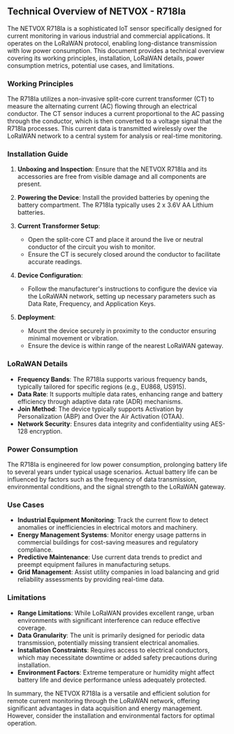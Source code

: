 ## Technical Overview of NETVOX - R718Ia

The NETVOX R718Ia is a sophisticated IoT sensor specifically designed for current monitoring in various industrial and commercial applications. It operates on the LoRaWAN protocol, enabling long-distance transmission with low power consumption. This document provides a technical overview covering its working principles, installation, LoRaWAN details, power consumption metrics, potential use cases, and limitations.

### Working Principles

The R718Ia utilizes a non-invasive split-core current transformer (CT) to measure the alternating current (AC) flowing through an electrical conductor. The CT sensor induces a current proportional to the AC passing through the conductor, which is then converted to a voltage signal that the R718Ia processes. This current data is transmitted wirelessly over the LoRaWAN network to a central system for analysis or real-time monitoring.

### Installation Guide

1. **Unboxing and Inspection**: Ensure that the NETVOX R718Ia and its accessories are free from visible damage and all components are present.

2. **Powering the Device**: Install the provided batteries by opening the battery compartment. The R718Ia typically uses 2 x 3.6V AA Lithium batteries.

3. **Current Transformer Setup**:
   - Open the split-core CT and place it around the live or neutral conductor of the circuit you wish to monitor.
   - Ensure the CT is securely closed around the conductor to facilitate accurate readings.

4. **Device Configuration**:
   - Follow the manufacturer's instructions to configure the device via the LoRaWAN network, setting up necessary parameters such as Data Rate, Frequency, and Application Keys.

5. **Deployment**:
   - Mount the device securely in proximity to the conductor ensuring minimal movement or vibration.
   - Ensure the device is within range of the nearest LoRaWAN gateway.

### LoRaWAN Details

- **Frequency Bands**: The R718Ia supports various frequency bands, typically tailored for specific regions (e.g., EU868, US915).
- **Data Rate**: It supports multiple data rates, enhancing range and battery efficiency through adaptive data rate (ADR) mechanisms.
- **Join Method**: The device typically supports Activation by Personalization (ABP) and Over the Air Activation (OTAA).
- **Network Security**: Ensures data integrity and confidentiality using AES-128 encryption.

### Power Consumption

The R718Ia is engineered for low power consumption, prolonging battery life to several years under typical usage scenarios. Actual battery life can be influenced by factors such as the frequency of data transmission, environmental conditions, and the signal strength to the LoRaWAN gateway.

### Use Cases

- **Industrial Equipment Monitoring**: Track the current flow to detect anomalies or inefficiencies in electrical motors and machinery.
- **Energy Management Systems**: Monitor energy usage patterns in commercial buildings for cost-saving measures and regulatory compliance.
- **Predictive Maintenance**: Use current data trends to predict and preempt equipment failures in manufacturing setups.
- **Grid Management**: Assist utility companies in load balancing and grid reliability assessments by providing real-time data.

### Limitations

- **Range Limitations**: While LoRaWAN provides excellent range, urban environments with significant interference can reduce effective coverage.
- **Data Granularity**: The unit is primarily designed for periodic data transmission, potentially missing transient electrical anomalies.
- **Installation Constraints**: Requires access to electrical conductors, which may necessitate downtime or added safety precautions during installation.
- **Environment Factors**: Extreme temperature or humidity might affect battery life and device performance unless adequately protected.

In summary, the NETVOX R718Ia is a versatile and efficient solution for remote current monitoring through the LoRaWAN network, offering significant advantages in data acquisition and energy management. However, consider the installation and environmental factors for optimal operation.